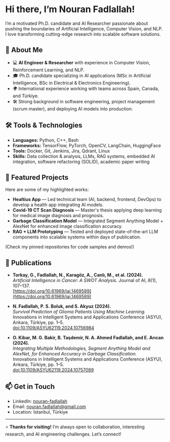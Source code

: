 # Hi there, I’m Nouran Fadlallah!

I’m a motivated Ph.D. candidate and AI Researcher passionate about pushing the boundaries of Artificial Intelligence, Computer Vision, and NLP. I love transforming cutting-edge research into scalable software solutions.

## 🚀 About Me
- 💻 **AI Engineer & Researcher** with experience in Computer Vision, Reinforcement Learning, and NLP.
- 🎓 Ph.D. candidate specializing in AI applications (MSc in Artificial Intelligence, BSc in Electrical & Electronics Engineering).
- 🌍 International experience working with teams across Spain, Canada, and Türkiye.
- 🛠 Strong background in software engineering, project management (scrum master), and deploying AI models into production.

## 🛠️ Tools & Technologies
- **Languages:** Python, C++, Bash
- **Frameworks:** TensorFlow, PyTorch, OpenCV, LangChain, HuggingFace
- **Tools:** Docker, Git, Jenkins, Jira, Qdrant, Linux
- **Skills:** Data collection & analysis, LLMs, RAG systems, embedded AI integration, software refactoring (SOLID), academic paper writing

## 📌 Featured Projects
Here are some of my highlighted works:
- **Healtius App** — Led technical team (AI, backend, frontend, DevOps) to develop a health app integrating AI models.
- **Covid-19 CT Scan Diagnosis** — Master's thesis applying deep learning for medical image diagnosis and prognosis.
- **Garbage Classification Model** — Integrated Segment Anything Model + AlexNet for enhanced image classification accuracy.
- **RAG + LLM Prototyping** — Tested and deployed state-of-the-art LLM components into scalable systems within days of publication.

(Check my pinned repositories for code samples and demos!)

## 📝 Publications
- **Torkay, G., Fadlallah, N., Karagöz, A., Canlı, M., et al. (2024).**  
  *Artificial Intelligence in Cancer: A SWOT Analysis.* Journal of AI, 8(1), 107–137.  
  [https://doi.org/10.61969/jai.1469589](https://doi.org/10.61969/jai.1469589)

- **N. Fadlallah, P. S. Boluk, and S. Akyuz (2024).**  
  *Survival Prediction of Glioma Patients Using Machine Learning.*  
  Innovations in Intelligent Systems and Applications Conference (ASYU), Ankara, Türkiye, pp. 1–5.  
  [doi:10.1109/ASYU62119.2024.10756984](https://doi.org/10.1109/ASYU62119.2024.10756984)

- **O. Kibar, M. G. Bakir, B. Taşdemir, N. A. Ahmed Fadlallah, and E. Arıcan (2024).**  
  *Integrating Multiple Methodologies, Segment Anything Model and AlexNet, for Enhanced Accuracy in Garbage Classification.*  
  Innovations in Intelligent Systems and Applications Conference (ASYU), Ankara, Türkiye, pp. 1–5.  
  [doi:10.1109/ASYU62119.2024.10757089](https://doi.org/10.1109/ASYU62119.2024.10757089)


## 📫 Get in Touch
- LinkedIn: [nouran-fadlallah](https://www.linkedin.com/in/nouran-fadlallah/)
- Email: nouran.fadlallah@gmail.com
- Location: Istanbul, Türkiye

---

⭐ **Thanks for visiting!** I’m always open to collaboration, interesting research, and AI engineering challenges. Let’s connect!

